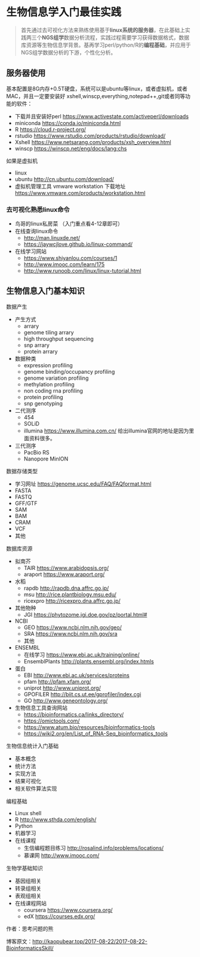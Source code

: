 # 生物信息学入门最佳实践

> 首先通过去可视化方法来熟练使用基于**linux系统的服务器**，在此基础上实践两三个**NGS组学**数据分析流程，实践过程需要学习获得数据格式，数据库资源等生物信息学背景。基再学习perl/python/R的**编程基础**，并应用于NGS组学数据分析的下游，个性化分析。


## 服务器使用

基本配置是8G内存+0.5T硬盘，系统可以是ubuntu等linux，或者虚拟机，或者 MAC，并且一定要安装好 xshell,winscp,everything,notepad++,git或者同等功能的软件：

- 下载并且安装好perl https://www.activestate.com/activeperl/downloads 
-  miniconda https://conda.io/miniconda.html 
- R https://cloud.r-project.org/  
- rstudio https://www.rstudio.com/products/rstudio/download/ 
- Xshell https://www.netsarang.com/products/xsh_overview.html
- winscp https://winscp.net/eng/docs/lang:chs

如果是虚拟机 

- linux
- ubuntu http://cn.ubuntu.com/download/
- 虚拟机管理工具 vmware workstation
  下载地址 https://www.vmware.com/products/workstation.html

### 去可视化熟悉linux命令

- 鸟哥的linux私房菜 （入门重点看4-12章即可）
- 在线查询linux命令
  - http://man.linuxde.net/
  - https://jaywcjlove.github.io/linux-command/
- 在线学习网站
  - https://www.shiyanlou.com/courses/1
  - http://www.imooc.com/learn/175
  - http://www.runoob.com/linux/linux-tutorial.html

## 生物信息入门基本知识

数据产生

- 产生方式
  - arrary
  - genome tiling arrary
  - high throughput sequencing
  - snp arrary
  - protein arrary
- 数据种类
  - expression profiling
  - genome binding/occupancy profiling
  - genome variation profiling
  - methylation profiling
  - non coding rna profiling
  - protein profiling
  - snp genotyping
- 二代测序
  - 454
  - SOLiD
  - illumina https://www.illumina.com.cn/ 
    给出illumina官网的地址是因为里面资料很多。
- 三代测序
  - PacBio RS
  - Nanopore MinlON

数据存储类型

- 学习网址 https://genome.ucsc.edu/FAQ/FAQformat.html
- FASTA
- FASTQ
- GFF/GTF
- SAM
- BAM
- CRAM
- VCF
- 其他

数据库资源

- 拟南芥
  - TAIR https://www.arabidopsis.org/
  - araport https://www.araport.org/
- 水稻
  - rapdb http://rapdb.dna.affrc.go.jp/
  - msu http://rice.plantbiology.msu.edu/
  - ricexpro http://ricexpro.dna.affrc.go.jp/
- 其他物种
  - JGI https://phytozome.jgi.doe.gov/pz/portal.html#
- NCBI
  - GEO https://www.ncbi.nlm.nih.gov/geo/
  - SRA https://www.ncbi.nlm.nih.gov/sra
  - 其他
- ENSEMBL
  - 在线学习 https://www.ebi.ac.uk/training/online/
  - EnsemblPlants http://plants.ensembl.org/index.htmls
- 蛋白
  - EBI http://www.ebi.ac.uk/services/proteins
  - pfam http://pfam.xfam.org/
  - uniprot http://www.uniprot.org/
  - GPOFILER http://biit.cs.ut.ee/gprofiler/index.cgi
  - GO http://www.geneontology.org/
- 生物信息工具查询网站
  - https://bioinformatics.ca/links_directory/
  - https://omictools.com/
  - https://www.atum.bio/resources/bioinformatics-tools
  - https://wiki2.org/en/List_of_RNA-Seq_bioinformatics_tools

生物信息统计入门基础

- 基本概念
- 统计方法
- 实现方法
- 结果可视化
- 相关软件算法实现

编程基础

- Linux shell
- R http://www.sthda.com/english/
- Python
- 机器学习
- 在线课程
  - 生信编程题目练习 http://rosalind.info/problems/locations/
  - 慕课网 http://www.imooc.com/

生物学基础知识

- 基因组相关
- 转录组相关
- 表观组相关
- 在线课程网站
  - coursera https://www.coursera.org/
  - edX https://courses.edx.org/

作者：思考问题的熊

博客原文：http://kaopubear.top/2017-08-22/2017-08-22-BioinformaticsSkill/




